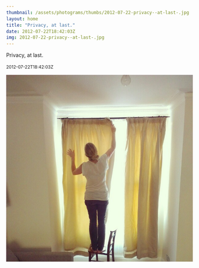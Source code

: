 ```yaml
---
thumbnail: /assets/photograms/thumbs/2012-07-22-privacy--at-last-.jpg
layout: home
title: "Privacy, at last."
date: 2012-07-22T18:42:03Z
img: 2012-07-22-privacy--at-last-.jpg
---
```


Privacy, at last.

<small>2012-07-22T18:42:03Z</small>

![Privacy, at last.](/assets/photograms/original/2012-07-22-privacy--at-last-.jpg)
